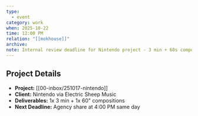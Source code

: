 ```yaml
---
type:
  - event
category: work
when: 2025-10-22
time: 12:00 PM
relation: "[[mokhouse]]"
archive:
note: Internal review deadline for Nintendo project - 3 min + 60s compositions
---
```


## Project Details

- **Project:** [[00-inbox/251017-nintendo]]
- **Client:** Nintendo via Electric Sheep Music
- **Deliverables:** 1x 3 min + 1x 60" compositions
- **Next Deadline:** Agency share at 4:00 PM same day
